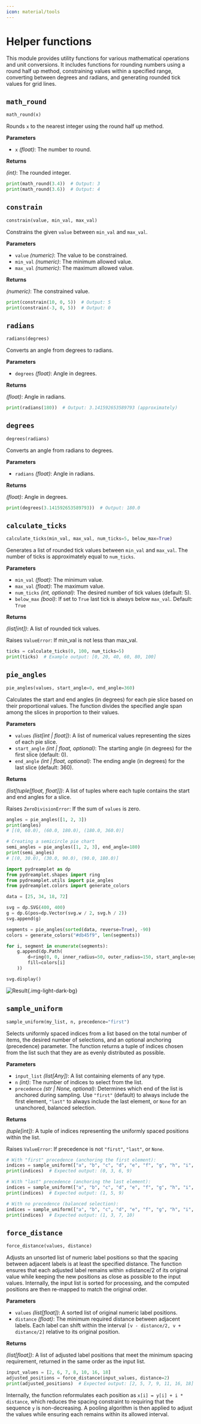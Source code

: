 ```yaml
---
icon: material/tools
---
```


# Helper functions

This module provides utility functions for various mathematical operations and unit conversions. It includes functions for rounding numbers using a round half up method, constraining values within a specified range, converting between degrees and radians, and generating rounded tick values for grid lines.

## <span class="func"></span>`math_round`

```py
math_round(x)
```

Rounds `x` to the nearest integer using the round half up method.

<span class="param">**Parameters**</span>

- `x` *(float)*: The number to round.

<span class="returns">**Returns**</span>

*(int)*: The rounded integer.

```py
print(math_round(3.4))  # Output: 3
print(math_round(3.6))  # Output: 4
```

## <span class="func"></span>`constrain`

```py
constrain(value, min_val, max_val)
```

Constrains the given `value` between `min_val` and `max_val`.

<span class="param">**Parameters**</span>

- `value` *(numeric)*: The value to be constrained.
- `min_val` *(numeric)*: The minimum allowed value.
- `max_val` *(numeric)*: The maximum allowed value.

<span class="returns">**Returns**</span>

*(numeric)*: The constrained value.

```py
print(constrain(10, 0, 5))  # Output: 5
print(constrain(-3, 0, 5))  # Output: 0
```

## <span class="func"></span>`radians`

```py
radians(degrees)
```

Converts an angle from degrees to radians.

<span class="param">**Parameters**</span>

- `degrees` *(float)*: Angle in degrees.

<span class="returns">**Returns**</span>

*(float)*: Angle in radians.

```py
print(radians(180))  # Output: 3.141592653589793 (approximately)
```

## <span class="func"></span>`degrees`

```py
degrees(radians)
```

Converts an angle from radians to degrees.

<span class="param">**Parameters**</span>

- `radians` *(float)*: Angle in radians.

<span class="returns">**Returns**</span>

*(float)*: Angle in degrees.

```py
print(degrees(3.141592653589793))  # Output: 180.0
```

## <span class="func"></span>`calculate_ticks`

```py
calculate_ticks(min_val, max_val, num_ticks=5, below_max=True)
```

Generates a list of rounded tick values between `min_val` and `max_val`. The number of ticks is approximately equal to `num_ticks`.

<span class="param">**Parameters**</span>

- `min_val` *(float)*: The minimum value.
- `max_val` *(float)*: The maximum value.
- `num_ticks` *(int, optional)*: The desired number of tick values (default: 5).
- `below_max` *(bool)*: If set to `True` last tick is always below `max_val`. Default: `True`

<span class="returns">**Returns**</span>

*(list[int])*: A list of rounded tick values.

Raises `ValueError`: If min_val is not less than max_val.

```py
ticks = calculate_ticks(0, 100, num_ticks=5)
print(ticks)  # Example output: [0, 20, 40, 60, 80, 100]
```

## <span class="func"></span>`pie_angles`

```py
pie_angles(values, start_angle=0, end_angle=360)
```

Calculates the start and end angles (in degrees) for each pie slice based on their proportional values. The function divides the specified angle span among the slices in proportion to their values.

<span class="param">**Parameters**</span>

- `values` *(list[int | float])*: A list of numerical values representing the sizes of each pie slice.
- `start_angle` *(int | float, optional)*: The starting angle (in degrees) for the first slice (default: 0).
- `end_angle` *(int | float, optional)*: The ending angle (in degrees) for the last slice (default: 360).

<span class="returns">**Returns**</span>

*(list[tuple[float, float]])*: A list of tuples where each tuple contains the start and end angles for a slice.

Raises `ZeroDivisionError`: If the sum of `values` is zero.

```py
angles = pie_angles([1, 2, 3])
print(angles)  
# [(0, 60.0), (60.0, 180.0), (180.0, 360.0)]

# Creating a semicircle pie chart
semi_angles = pie_angles([1, 2, 3], end_angle=180)
print(semi_angles)
# [(0, 30.0), (30.0, 90.0), (90.0, 180.0)]
```

```py title="Usage example"
import pydreamplet as dp
from pydreamplet.shapes import ring
from pydreamplet.utils import pie_angles
from pydreamplet.colors import generate_colors

data = [25, 34, 18, 72]

svg = dp.SVG(400, 400)
g = dp.G(pos=dp.Vector(svg.w / 2, svg.h / 2))
svg.append(g)

segments = pie_angles(sorted(data, reverse=True), -90)
colors = generate_colors("#db45f9", len(segments))

for i, segment in enumerate(segments):
    g.append(dp.Path(
        d=ring(0, 0, inner_radius=50, outer_radius=150, start_angle=segment[0], end_angle=segment[1]),
        fill=colors[i]
    ))

svg.display()
```

![Result](assets/pie_chart.svg){.img-light-dark-bg}

## <span class="func"></span>`sample_uniform`

```py
sample_uniform(my_list, n, precedence="first")
```

Selects uniformly spaced indices from a list based on the total number of items, the desired number of selections, and an optional anchoring (precedence) parameter. The function returns a tuple of indices chosen from the list such that they are as evenly distributed as possible.

<span class="param">**Parameters**</span>

- `input_list` *(list[Any])*: A list containing elements of any type.
- `n` *(int)*: The number of indices to select from the list.
- `precedence` *(str | None, optional)*: Determines which end of the list is anchored during sampling. Use `"first"` (default) to always include the first element, `"last"` to always include the last element, or `None` for an unanchored, balanced selection.

<span class="returns">**Returns**</span>

*(tuple[int])*: A tuple of indices representing the uniformly spaced positions within the list.

Raises `ValueError`: If precedence is not `"first"`, `"last"`, or `None`.

```py
# With "first" precedence (anchoring the first element):
indices = sample_uniform(["a", "b", "c", "d", "e", "f", "g", "h", "i", "j"], n=4, precedence="first")
print(indices)  # Expected output: (0, 3, 6, 9)

# With "last" precedence (anchoring the last element):
indices = sample_uniform(["a", "b", "c", "d", "e", "f", "g", "h", "i", "j"], n=3, precedence="last")
print(indices)  # Expected output: (1, 5, 9)

# With no precedence (balanced selection):
indices = sample_uniform(["a", "b", "c", "d", "e", "f", "g", "h", "i", "j", "k", "l"], n=4, precedence=None)
print(indices)  # Expected output: (1, 3, 7, 10)
```

## <span class="func"></span>`force_distance`

```py
force_distance(values, distance)
```

Adjusts an unsorted list of numeric label positions so that the spacing between adjacent labels is at least the specified distance. The function ensures that each adjusted label remains within ±distance/2 of its original value while keeping the new positions as close as possible to the input values. Internally, the input list is sorted for processing, and the computed positions are then re-mapped to match the original order.

<span class="param">**Parameters**</span>

- `values` *(list[float])*: A sorted list of original numeric label positions.
- `distance` *(float)*: The minimum required distance between adjacent labels. Each label can shift within the interval `[v - distance/2, v + distance/2]` relative to its original position.

<span class="returns">**Returns**</span>

*(list[float])*: A list of adjusted label positions that meet the minimum spacing requirement, returned in the same order as the input list.

```py
input_values = [2, 6, 7, 8, 10, 16, 18]
adjusted_positions = force_distance(input_values, distance=2)
print(adjusted_positions)  # Expected output: [2, 5, 7, 9, 11, 16, 18]
```

Internally, the function reformulates each position as `x[i] = y[i] + i * distance`, which reduces the spacing constraint to requiring that the sequence `y` is non-decreasing. A pooling algorithm is then applied to adjust the values while ensuring each remains within its allowed interval.
